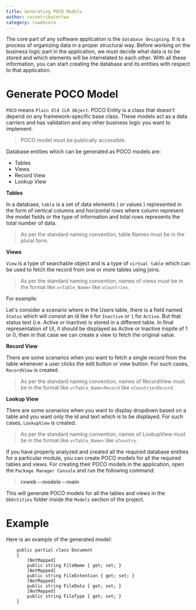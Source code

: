 ```yaml
---
title: Generating POCO Models
author: rxcontributortwo
category: rxwebcore
---
```


The core part of any software application is the `database designing`. It is a process of organizing data in a proper structural way. Before working on the business logic part in the application, we must decide what data is to be stored and which elements will be interrelated to each other. With all these information, you can start creating the database and its entities with respect to that application.

# Generate POCO Model

`POCO` means `Plain Old CLR Object`. POCO Entity is a class that doesn't depend on any framework-specific base class. These models act as a data carriers and has validation and any other business logic you want to implement. 

> POCO model must be publically accessible.

Database entities which can be generated as POCO models are:

<ul>
    <li>Tables</li>
    <li>Views</li>
    <li>Record View</li>
    <li>Lookup View</li>
</ul>

**Tables**

In a database, `table` is a set of data elements ( or values ) represented in the form of vertical columns and horizontal rows where column represent the model fields or the type of information and total rows represents the total number of data.

> As per the standard naming convention, table Names must be in the plural form.

**Views**

`View` is a type of searchable object and is a type of `virtual table` which can be used to fetch the record from one or more tables using joins. 

> As per the standard naming convention, names of views must be in the format like `v<Table_Name>` like `vCountries`.

For example:

Let's consider a scenario where in the Users table, there is a field named `Status` which will consist an id like `0` for `Inactive` or `1` for `Active`. But that status text (i.e. Active or Inactive) is stored in a different table. In final representation of UI, it should be displayed as Active or Inactive inspite of 1 or 0, then in that case we can create a view to fetch the original value.

**Record View**

There are some scenarios when you want to fetch a single record from the table whenever a user clicks the edit button or view button. For such cases, `RecordView` is created.

> As per the standard naming convention, names of RecordView must be in the format like `v<Table_Name>Record` like `vCountriesRecord`.

**Lookup View**

There are some scenarios when you want to display dropdown based on a table and you want only the id and text which is to be displayed. For such cases, `LookupView` is created. 

> As per the standard naming convention, names of LookupView must be in the format like `v<Table_Name>` like `vCountry`.

If you have properly analyzed and created all the required database entities for a particular module, you can create POCO models for all the required tables and views. For creating their POCO models in the application, open the `Package Manager Console` and run the following command:

> **rxweb --models --main**

This will generate POCO models for all the tables and views in the `DbEntities` folder inside the `Models` section of the project.

# Example

Here is an example of the generated model:

```
    public partial class Document
    {
        [NotMapped]
        public string FileName { get; set; }
        [NotMapped]
        public string FileExtention { get; set; }
        [NotMapped]
        public string FileData { get; set; }
        [NotMapped]
        public string FileType { get; set; }
    }
```
